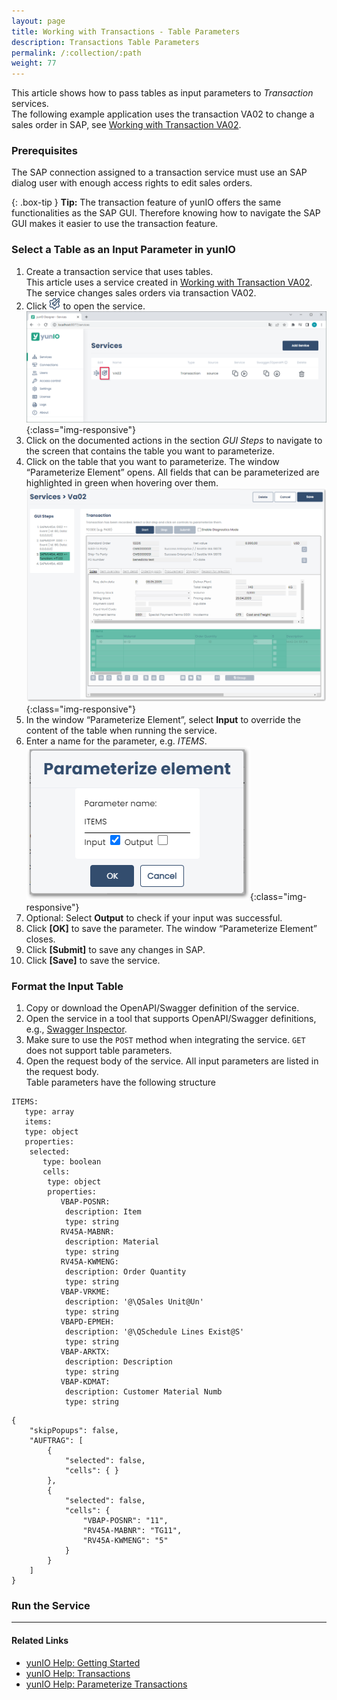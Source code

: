 ```yaml
---
layout: page
title: Working with Transactions - Table Parameters
description: Transactions Table Parameters
permalink: /:collection/:path
weight: 77
---
```


This article shows how to pass tables as input parameters to *Transaction* services.<br>
The following example application uses the transaction VA02 to change a sales order in SAP, see [Working with Transaction VA02](./transaction-va02).

### Prerequisites

The SAP connection assigned to a transaction service must use an SAP dialog user with enough access rights to edit sales orders. 

{: .box-tip }
**Tip:** The transaction feature of yunIO offers the same functionalities as the SAP GUI. 
Therefore knowing how to navigate the SAP GUI makes it easier to use the transaction feature. 

### Select a Table as an Input Parameter in yunIO


1. Create a transaction service that uses tables. <br>
This article uses a service created in [Working with Transaction VA02](./transaction-va02). The service changes sales orders via transaction VA02.
2. Click ![change-sales-order](/img/contents/yunio/edit-cog-icon.png) to open the service. <br>
![change-sales-order](/img/contents/yunio/transaction-edit.png){:class="img-responsive"}
3. Click on the documented actions in the section *GUI Steps* to navigate to the screen that contains the table you want to parameterize.<br>
4. Click on the table that you want to parameterize. The window “Parameterize Element” opens. 
All fields that can be parameterized are highlighted in green when hovering over them.<br>
![transaction-va02-table](/img/contents/yunio/transaction-va02-table.png){:class="img-responsive"}
5. In the window “Parameterize Element”, select **Input** to override the content of the table when running the service.
6. Enter a name for the parameter, e.g. *ITEMS*.<br>
![transaction-va02-order](/img/contents/yunio/transaction-va02-order.png){:class="img-responsive"}
7. Optional: Select **Output** to check if your input was successful.
8. Click **[OK]** to save the parameter. The window “Parameterize Element” closes.
9. Click **[Submit]** to save any changes in SAP.
10. Click **[Save]** to save the service.


### Format the Input Table

1. Copy or download the OpenAPI/Swagger definition of the service.
2. Open the service in a tool that supports OpenAPI/Swagger definitions, e.g., [Swagger Inspector](https://inspector.swagger.io/). 
3. Make sure to use the `POST` method when integrating the service. `GET` does not support table parameters.
4. Open the request body of the service. All input parameters are listed in the request body.<br>
Table parameters have the following structure

```
ITEMS:
   type: array
   items:
   type: object
   properties:
	selected:
	   type: boolean
	   cells:
	    type: object
		properties:
		   VBAP-POSNR:
			description: Item
			type: string
		   RV45A-MABNR:
			description: Material
			type: string
		   RV45A-KWMENG:
			description: Order Quantity
			type: string
		   VBAP-VRKME:
			description: '@\QSales Unit@Un'
			type: string
		   VBAPD-EPMEH:
			description: '@\QSchedule Lines Exist@S'
			type: string
		   VBAP-ARKTX:
			description: Description
			type: string
		   VBAP-KDMAT:
			description: Customer Material Numb
			type: string
```

```
{
    "skipPopups": false,
    "AUFTRAG": [
        {
            "selected": false,
            "cells": { }
        },
        {
            "selected": false,
            "cells": {
                "VBAP-POSNR": "11",
                "RV45A-MABNR": "TG11",
                "RV45A-KWMENG": "5"
            }
        }
    ]
}
```

### Run the Service



******

#### Related Links
- [yunIO Help: Getting Started](https://help.theobald-software.com/en/yunio/getting-started)
- [yunIO Help: Transactions](https://help.theobald-software.com/en/yunio/transactions)
- [yunIO Help: Parameterize Transactions](https://help.theobald-software.com/en/yunio/transactions#parameterize-transactions)